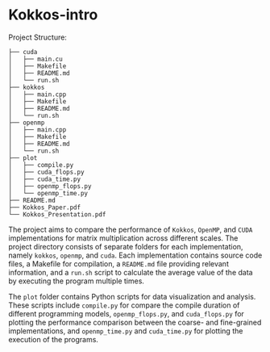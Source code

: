 # Kokkos-intro

Project Structure:
```
├── cuda
│   ├── main.cu
│   ├── Makefile
│   ├── README.md
│   └── run.sh
├── kokkos
│   ├── main.cpp
│   ├── Makefile
│   ├── README.md
│   └── run.sh
├── openmp
│   ├── main.cpp
│   ├── Makefile
│   ├── README.md
│   └── run.sh
├── plot
│   ├── compile.py
│   ├── cuda_flops.py
│   ├── cuda_time.py
│   ├── openmp_flops.py
│   └── openmp_time.py
├── README.md
├── Kokkos_Paper.pdf
└── Kokkos_Presentation.pdf
```

The project aims to compare the performance of `Kokkos`, `OpenMP`, and `CUDA` implementations for matrix multiplication across different scales. The project directory consists of separate folders for each implementation, namely `kokkos`, `openmp`, and `cuda`. Each implementation contains source code files, a Makefile for compilation, a `README.md` file providing relevant information, and a `run.sh` script to calculate the average value of the data by executing the program multiple times.

The `plot` folder contains Python scripts for data visualization and analysis. These scripts include `compile.py` for compare the compile duration of different programming models, `openmp_flops.py`, and `cuda_flops.py` for plotting the performance comparison between the coarse- and fine-grained implementations, and `openmp_time.py` and `cuda_time.py` for plotting the execution of the programs.